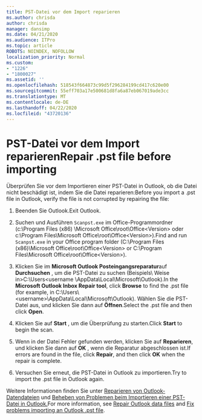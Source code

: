 ```yaml
---
title: PST-Datei vor dem Import reparieren
ms.author: chrisda
author: chrisda
manager: dansimp
ms.date: 04/21/2020
ms.audience: ITPro
ms.topic: article
ROBOTS: NOINDEX, NOFOLLOW
localization_priority: Normal
ms.custom:
- "1226"
- "1800027"
ms.assetid: ''
ms.openlocfilehash: 518543f664873c99d5f296284199cd417c620e00
ms.sourcegitcommit: 55eff703a17e500681d8fa6a87eb067019ade3cc
ms.translationtype: MT
ms.contentlocale: de-DE
ms.lasthandoff: 04/22/2020
ms.locfileid: "43720136"
---
```

# <a name="repair-pst-file-before-importing"></a><span data-ttu-id="a3760-102">PST-Datei vor dem Import reparieren</span><span class="sxs-lookup"><span data-stu-id="a3760-102">Repair .pst file before importing</span></span>

<span data-ttu-id="a3760-103">Überprüfen Sie vor dem Importieren einer PST-Datei in Outlook, ob die Datei nicht beschädigt ist, indem Sie die Datei reparieren:</span><span class="sxs-lookup"><span data-stu-id="a3760-103">Before you import a .pst file in Outlook, verify the file is not corrupted by repairing the file:</span></span>

1. <span data-ttu-id="a3760-104">Beenden Sie Outlook.</span><span class="sxs-lookup"><span data-stu-id="a3760-104">Exit Outlook.</span></span>

2. <span data-ttu-id="a3760-105">Suchen und Ausführen `Scanpst.exe` im Office-Programmordner (c:\Program Files (x86) \Microsoft Office\root\Office\<Version\> oder c:\Program Files\Microsoft Office\root\Office\<Version\>).</span><span class="sxs-lookup"><span data-stu-id="a3760-105">Find and run `Scanpst.exe` in your Office program folder (C:\Program Files (x86)\Microsoft Office\root\Office\<Version\> or C:\Program Files\Microsoft Office\root\Office\<Version\>).</span></span>

3. <span data-ttu-id="a3760-106">Klicken Sie im **Microsoft Outlook Posteingangsreparatur**auf **Durchsuchen** , um die PST-Datei zu suchen (Beispiels\\ Weise in\>C:\Users<username \AppData\Local\Microsoft\Outlook).</span><span class="sxs-lookup"><span data-stu-id="a3760-106">In the **Microsoft Outlook Inbox Repair tool**, click **Browse** to find the .pst file (for example, in C:\Users\\<username\>\AppData\Local\Microsoft\Outlook).</span></span> <span data-ttu-id="a3760-107">Wählen Sie die PST-Datei aus, und klicken Sie dann auf **Öffnen**.</span><span class="sxs-lookup"><span data-stu-id="a3760-107">Select the .pst file and then click **Open**.</span></span>

4. <span data-ttu-id="a3760-108">Klicken Sie auf **Start** , um die Überprüfung zu starten.</span><span class="sxs-lookup"><span data-stu-id="a3760-108">Click **Start** to begin the scan.</span></span>

5. <span data-ttu-id="a3760-109">Wenn in der Datei Fehler gefunden werden, klicken Sie auf **Reparieren**, und klicken Sie dann auf **OK** , wenn die Reparatur abgeschlossen ist.</span><span class="sxs-lookup"><span data-stu-id="a3760-109">If errors are found in the file, click **Repair**, and then click **OK** when the repair is complete.</span></span>

6. <span data-ttu-id="a3760-110">Versuchen Sie erneut, die PST-Datei in Outlook zu importieren.</span><span class="sxs-lookup"><span data-stu-id="a3760-110">Try to import the .pst file in Outlook again.</span></span>

<span data-ttu-id="a3760-111">Weitere Informationen finden Sie unter [Reparieren von Outlook-Datendateien](https://support.office.com/article/25663bc3-11ec-4412-86c4-60458afc5253) und [Beheben von Problemen beim Importieren einer PST-Datei in Outlook.](https://support.office.com/article/2d2e50dc-5c36-4ab2-ab50-f1be733b3d6e)</span><span class="sxs-lookup"><span data-stu-id="a3760-111">For more information, see [Repair Outlook data files](https://support.office.com/article/25663bc3-11ec-4412-86c4-60458afc5253) and [Fix problems importing an Outlook .pst file](https://support.office.com/article/2d2e50dc-5c36-4ab2-ab50-f1be733b3d6e).</span></span>
